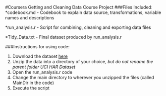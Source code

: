 #Coursera Getting and Cleaning Data Course Project
###Files Included:
*codebook.md - Codebook to explain data source, transformations, variable names and descriptions

*run_analysis.r - Script for combining, cleaning and exporting data files

*Tidy_Data.txt - Final dataset produced by run_analysis.r

###Instructions for using code:
1. Download the dataset [here](https://d396qusza40orc.cloudfront.net/getdata%2Fprojectfiles%2FUCI%20HAR%20Dataset.zip )
2. Unzip the data into a directory of your choice, *but do not rename the parent folder UCI HAR Dataset*
3. Open the run_analysis.r code
4. Change the main directory to wherever you unzipped the files (called MainDir in the code)
5. Execute the script
